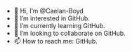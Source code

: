- 👋 Hi, I’m @Caelan-Boyd
- 👀 I’m interested in GitHub.
- 🌱 I’m currently learning GitHub.
- 💞️ I’m looking to collaborate on GitHub.
- 📫 How to reach me: GitHub.

<!---
Caelan-Boyd/Caelan-Boyd is a ✨ special ✨ repository because its `README.md` (this file) appears on your GitHub profile.
You can click the Preview link to take a look at your changes.
--->
